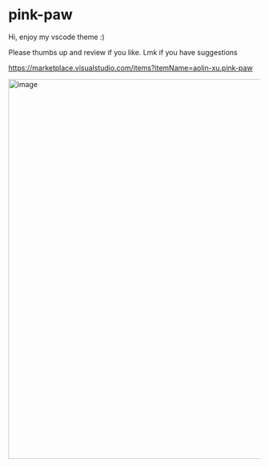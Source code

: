 # pink-paw 

Hi, enjoy my vscode theme :)

Please thumbs up and review if you like. Lmk if you have suggestions

https://marketplace.visualstudio.com/items?itemName=aolin-xu.pink-paw

<img width="945" height="760" alt="image" src="https://github.com/user-attachments/assets/b3980081-4d28-410a-8d03-b47119fdfad5" />


